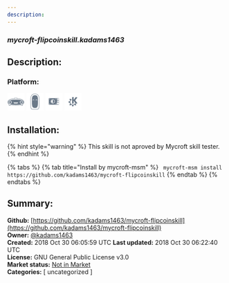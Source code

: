 ```yaml
---
description: 
---
```


### _mycroft-flipcoinskill.kadams1463_  
## Description:  
  
  
### Platform:  
 ![Mark I](../.gitbook/assets/mark-1-icon.png)  ![Mark II](../.gitbook/assets/mark-2-icon.png)  ![Picroft](../.gitbook/assets/picroft-icon.png)  ![plasmoid](../.gitbook/assets/kde.png)   
## Installation:  
{% hint style="warning" %}
This skill is not aproved by Mycroft skill tester.
{% endhint %}
    
{% tabs %}
{% tab title="Install by mycroft-msm" %}
``` mycroft-msm install https://github.com/kadams1463/mycroft-flipcoinskill```
{% endtab %}
  {% endtabs %}
    
## Summary:  
**Github:** [https://github.com/kadams1463/mycroft-flipcoinskill](https://github.com/kadams1463/mycroft-flipcoinskill)  
**Owner:** [@kadams1463](https://github.com/kadams1463)  
**Created:** 2018 Oct 30 06:05:59 UTC  **Last updated:** 2018 Oct 30 06:22:40 UTC  
**License:** GNU General Public License v3.0  
**Market status:** [Not in Market](https://market.mycroft.ai/skill/)  
**Categories:** [ uncategorized ]   
